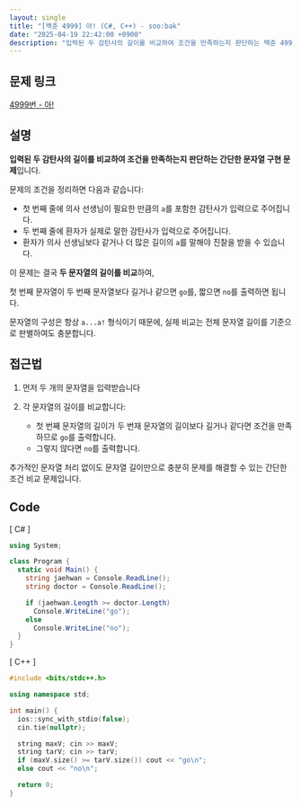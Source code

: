 ```yaml
---
layout: single
title: "[백준 4999] 아! (C#, C++) - soo:bak"
date: "2025-04-19 22:42:00 +0900"
description: "입력된 두 감탄사의 길이를 비교하여 조건을 만족하는지 판단하는 백준 4999번 아! 문제의 C# 및 C++ 풀이 및 해설"
---
```


## 문제 링크
[4999번 - 아!](https://www.acmicpc.net/problem/4999)

## 설명
**입력된 두 감탄사의 길이를 비교하여 조건을 만족하는지 판단하는 간단한 문자열 구현 문제**입니다.

문제의 조건을 정리하면 다음과 같습니다:<br>

- 첫 번째 줄에 의사 선생님이 필요한 만큼의 `a`를 포함한 감탄사가 입력으로 주어집니다.<br>
- 두 번째 줄에 환자가 실제로 말한 감탄사가 입력으로 주어집니다.<br>
- 환자가 의사 선생님보다 같거나 더 많은 길이의 `a`를 말해야 진찰을 받을 수 있습니다.

이 문제는 결국 **두 문자열의 길이를 비교**하여,<br>

첫 번째 문자열이 두 번째 문자열보다 길거나 같으면 `go`를, 짧으면 `no`를 출력하면 됩니다.<br>

문자열의 구성은 항상 `a...a!` 형식이기 때문에, 실제 비교는 전체 문자열 길이를 기준으로 판별하여도 충분합니다.<br>

## 접근법

1. 먼저 두 개의 문자열을 입력받습니다 <br>

2. 각 문자열의 길이를 비교합니다:<br>
   - 첫 번째 문자열의 길이가 두 번재 문자열의 길이보다 길거나 같다면 조건을 만족하므로 `go`를 출력합니다.
   - 그렇지 않다면 `no`를 출력합니다.<br>

추가적인 문자열 처리 없이도 문자열 길이만으로 충분히 문제를 해결할 수 있는 간단한 조건 비교 문제입니다.

## Code

[ C# ]

```csharp
using System;

class Program {
  static void Main() {
    string jaehwan = Console.ReadLine();
    string doctor = Console.ReadLine();

    if (jaehwan.Length >= doctor.Length)
      Console.WriteLine("go");
    else
      Console.WriteLine("no");
  }
}
```

[ C++ ]

```cpp
#include <bits/stdc++.h>

using namespace std;

int main() {
  ios::sync_with_stdio(false);
  cin.tie(nullptr);

  string maxV; cin >> maxV;
  string tarV; cin >> tarV;
  if (maxV.size() >= tarV.size()) cout << "go\n";
  else cout << "no\n";

  return 0;
}
```
